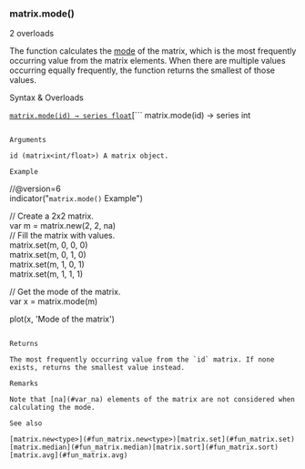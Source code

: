 ### matrix.mode()

2 overloads

The function calculates the [mode](https://en.wikipedia.org/wiki/Mode_(statistics)) of the matrix, which is the most frequently occurring value from the matrix elements. When there are multiple values occurring equally frequently, the function returns the smallest of those values.

Syntax & Overloads

[```
matrix.mode(id) → series float
```](#fun_matrix.mode-0)[```
matrix.mode(id) → series int
```](#fun_matrix.mode-1)

Arguments

id (matrix<int/float>) A matrix object.

Example

```
//@version=6  
indicator("`matrix.mode()` Example")  
  
// Create a 2x2 matrix.  
var m = matrix.new<int>(2, 2, na)  
// Fill the matrix with values.  
matrix.set(m, 0, 0, 0)  
matrix.set(m, 0, 1, 0)  
matrix.set(m, 1, 0, 1)  
matrix.set(m, 1, 1, 1)  
  
// Get the mode of the matrix.  
var x = matrix.mode(m)  
  
plot(x, 'Mode of the matrix')
```

Returns

The most frequently occurring value from the `id` matrix. If none exists, returns the smallest value instead.

Remarks

Note that [na](#var_na) elements of the matrix are not considered when calculating the mode.

See also

[matrix.new<type>](#fun_matrix.new<type>)[matrix.set](#fun_matrix.set)[matrix.median](#fun_matrix.median)[matrix.sort](#fun_matrix.sort)[matrix.avg](#fun_matrix.avg)
